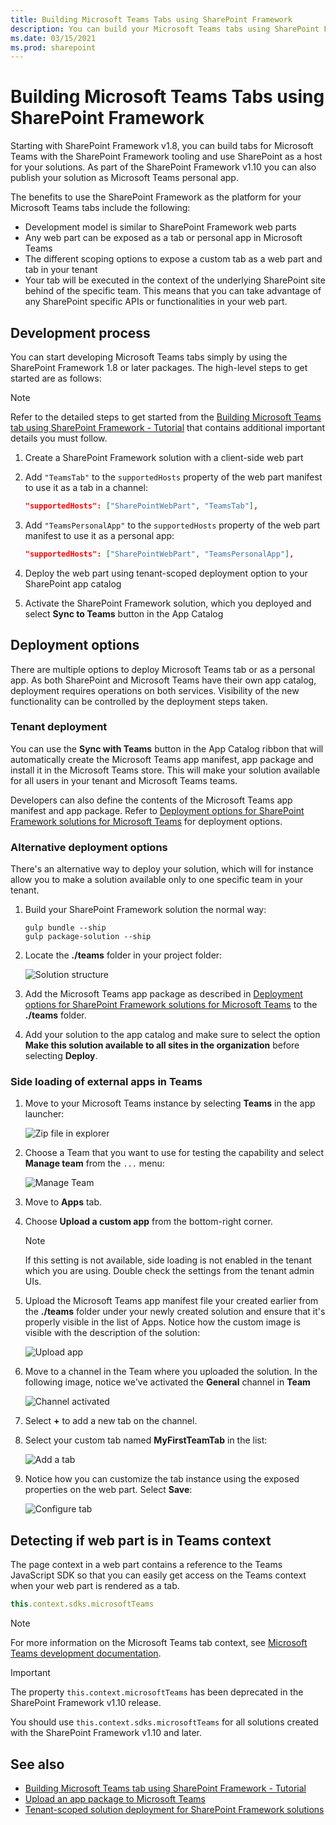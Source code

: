 ```yaml
---
title: Building Microsoft Teams Tabs using SharePoint Framework
description: You can build your Microsoft Teams tabs using SharePoint Framework and utilize the tooling
ms.date: 03/15/2021
ms.prod: sharepoint
---
```


# Building Microsoft Teams Tabs using SharePoint Framework

Starting with SharePoint Framework v1.8, you can build tabs for Microsoft Teams with the SharePoint Framework tooling and use SharePoint as a host for your solutions. As part of the SharePoint Framework v1.10 you can also publish your solution as Microsoft Teams personal app.

The benefits to use the SharePoint Framework as the platform for your Microsoft Teams tabs include the following:

- Development model is similar to SharePoint Framework web parts
- Any web part can be exposed as a tab or personal app in Microsoft Teams
- The different scoping options to expose a custom tab as a web part and tab in your tenant
- Your tab will be executed in the context of the underlying SharePoint site behind of the specific team. This means that you can take advantage of any SharePoint specific APIs or functionalities in your web part.

## Development process

You can start developing Microsoft Teams tabs simply by using the SharePoint Framework 1.8 or later packages. The high-level steps to get started are as follows:

> [!NOTE]
> Refer to the detailed steps to get started from the [Building Microsoft Teams tab using SharePoint Framework - Tutorial](web-parts/get-started/using-web-part-as-ms-teams-tab.md) that contains additional important details you must follow.

1. Create a SharePoint Framework solution with a client-side web part
1. Add `"TeamsTab"` to the `supportedHosts` property of the web part manifest to use it as a tab in a channel:

    ```json
    "supportedHosts": ["SharePointWebPart", "TeamsTab"],
    ```

1. Add `"TeamsPersonalApp"` to the `supportedHosts` property of the web part manifest to use it as a personal app:

    ```json
    "supportedHosts": ["SharePointWebPart", "TeamsPersonalApp"],
    ```

1. Deploy the web part using tenant-scoped deployment option to your SharePoint app catalog
1. Activate the SharePoint Framework solution, which you deployed and select **Sync to Teams** button in the App Catalog

## Deployment options

There are multiple options to deploy Microsoft Teams tab or as a personal app. As both SharePoint and Microsoft Teams have their own app catalog, deployment requires operations on both services. Visibility of the new functionality can be controlled by the deployment steps taken.

### Tenant deployment

You can use the **Sync with Teams** button in the App Catalog ribbon that will automatically create the Microsoft Teams app manifest, app package and install it in the Microsoft Teams store. This will make your solution available for all users in your tenant and Microsoft Teams teams.

Developers can also define the contents of the Microsoft Teams app manifest and app package. Refer to [Deployment options for SharePoint Framework solutions for Microsoft Teams](deployment-spfx-teams-solutions.md) for deployment options.

### Alternative deployment options

There's an alternative way to deploy your solution, which will for instance allow you to make a solution available only to one specific team in your tenant.

1. Build your SharePoint Framework solution the normal way:

    ```console
    gulp bundle --ship
    gulp package-solution --ship
    ```

1. Locate the **./teams** folder in your project folder:

    ![Solution structure](../images/sp-teams-solution-structure.png)

1. Add the Microsoft Teams app package as described in [Deployment options for SharePoint Framework solutions for Microsoft Teams](deployment-spfx-teams-solutions.md#developer-provided-microsoft-teams-app-manifest--package) to the **./teams** folder.
1. Add your solution to the app catalog and make sure to select the option **Make this solution available to all sites in the organization** before selecting **Deploy**.

### Side loading of external apps in Teams

1. Move to your Microsoft Teams instance by selecting **Teams** in the app launcher:

    ![Zip file in explorer](../images/sp-teams-move-to-teams.png)

1. Choose a Team that you want to use for testing the capability and select **Manage team** from the `...` menu:

    ![Manage Team](../images/sp-teams-manage-team.png)

1. Move to **Apps** tab.
1. Choose **Upload a custom app** from the bottom-right corner.

    > [!NOTE]
    > If this setting is not available, side loading is not enabled in the tenant which you are using. Double check the settings from the tenant admin UIs.

1. Upload the Microsoft Teams app manifest file your created earlier from the **./teams** folder under your newly created solution and ensure that it's properly visible in the list of Apps. Notice how the custom image is visible with the description of the solution:

    ![Upload app](../images/sp-teams-app-uploaded.png)

1. Move to a channel in the Team where you uploaded the solution. In the following image, notice we've activated the **General** channel in **Team**

    ![Channel activated](../images/sp-teams-channel-activated.png)

1. Select **+** to add a new tab on the channel.
1. Select your custom tab named **MyFirstTeamTab** in the list:

    ![Add a tab](../images/sp-teams-add-a-tab.png)

1. Notice how you can customize the tab instance using the exposed properties on the web part. Select **Save**:

    ![Configure tab](../images/sp-teams-configure-tab.png)

## Detecting if web part is in Teams context

The page context in a web part contains a reference to the Teams JavaScript SDK so that you can easily get access on the Teams context when your web part is rendered as a tab.

```javascript
this.context.sdks.microsoftTeams
```

> [!NOTE]
> For more information on the Microsoft Teams tab context, see [Microsoft Teams development documentation](https://docs.microsoft.com/microsoftteams/platform/concepts/tabs/tabs-context).

> [!IMPORTANT]
> The property `this.context.microsoftTeams` has been deprecated in the SharePoint Framework v1.10 release.
>
> You should use `this.context.sdks.microsoftTeams` for all solutions created with the SharePoint Framework v1.10 and later.

## See also

- [Building Microsoft Teams tab using SharePoint Framework - Tutorial](web-parts/get-started/using-web-part-as-ms-teams-tab.md)
- [Upload an app package to Microsoft Teams](https://docs.microsoft.com/microsoftteams/platform/concepts/apps/apps-upload)
- [Tenant-scoped solution deployment for SharePoint Framework solutions](https://docs.microsoft.com/sharepoint/dev/spfx/tenant-scoped-deployment)
